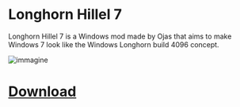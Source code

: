 # Longhorn Hillel 7
Longhorn Hillel 7 is a Windows mod made by Ojas that aims to make Windows 7 look like the Windows Longhorn build 4096 concept.

![immagine](https://github.com/XPower7125/windows-mods-wiki/assets/64551044/bf4ef191-c8a7-401d-bddd-83979892e0df)


# [Download](https://archive.org/details/longhorn-hillel-7-4096_202301)

